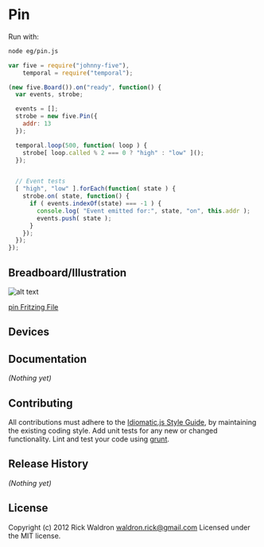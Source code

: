 # Pin

Run with:
```bash
node eg/pin.js
```


```javascript
var five = require("johnny-five"),
    temporal = require("temporal");

(new five.Board()).on("ready", function() {
  var events, strobe;

  events = [];
  strobe = new five.Pin({
    addr: 13
  });

  temporal.loop(500, function( loop ) {
    strobe[ loop.called % 2 === 0 ? "high" : "low" ]();
  });


  // Event tests
  [ "high", "low" ].forEach(function( state ) {
    strobe.on( state, function() {
      if ( events.indexOf(state) === -1 ) {
        console.log( "Event emitted for:", state, "on", this.addr );
        events.push( state );
      }
    });
  });
});

```

## Breadboard/Illustration

![alt text](breadboard/pin.png "pin.png")

[pin Fritzing File](breadboard/pin.fzz)



## Devices




## Documentation

_(Nothing yet)_









## Contributing
All contributions must adhere to the [Idiomatic.js Style Guide](https://github.com/rwldrn/idiomatic.js),
by maintaining the existing coding style. Add unit tests for any new or changed functionality. Lint and test your code using [grunt](https://github.com/cowboy/grunt).

## Release History
_(Nothing yet)_

## License
Copyright (c) 2012 Rick Waldron <waldron.rick@gmail.com>
Licensed under the MIT license.
